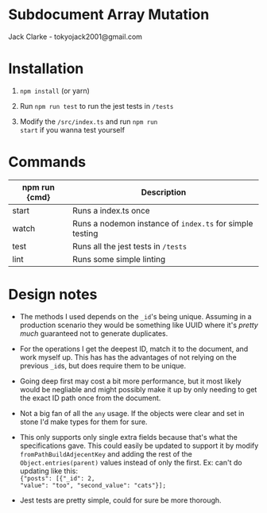 <h1>Subdocument Array Mutation</h1>
<p>Jack Clarke - tokyojack2001@gmail.com</p>

<h1>Installation</h1>

1. <code>npm install</code> (or yarn)

2. Run <code>npm run test</code> to run the jest tests in <code>/tests</code>

3. Modify the <code>/src/index.ts</code> and run <code>npm run start</code> if you wanna test yourself

<h1>Commands</h1>

| npm run {cmd} | Description |
| ----------- | ----------- |
| start       | Runs a index.ts once |
| watch       | Runs a nodemon instance of <code>index.ts</code> for simple testing |
| test        | Runs all the jest tests in <code>/tests</code> |
| lint        | Runs some simple linting |

<h1>Design notes</h1>

- The methods I used depends on the <code>_id</code>'s being unique. Assuming in a production 
  scenario they would be something like UUID where it's <i>pretty much</i> guaranteed not to generate duplicates.

- For the operations I get the deepest ID, match it to the document, and work myself up. This has 
  has the advantages of not relying on the previous <code>_id</code>s, but does require them to be unique.

- Going deep first may cost a bit more performance, but it most likely would be negliable
and might possibly make it up by only needing to get the exact ID path once from the document.

- Not a big fan of all the <code>any</code> usage. If the objects were clear and set in stone
  I'd make types for them for sure.

- This only supports only single extra fields because that's what the specifications gave. 
  This could easily be updated to support it by modify <code>fromPathBuildAdjecentKey</code> 
  and adding the rest of the <code>Object.entries(parent)</code> values instead of only the first.
  Ex: can't do updating like this: <br/>
  <code>{"posts": [{"_id": 2, "value": "too", "second_value": "cats"}];</code>

- Jest tests are pretty simple, could for sure be more thorough.